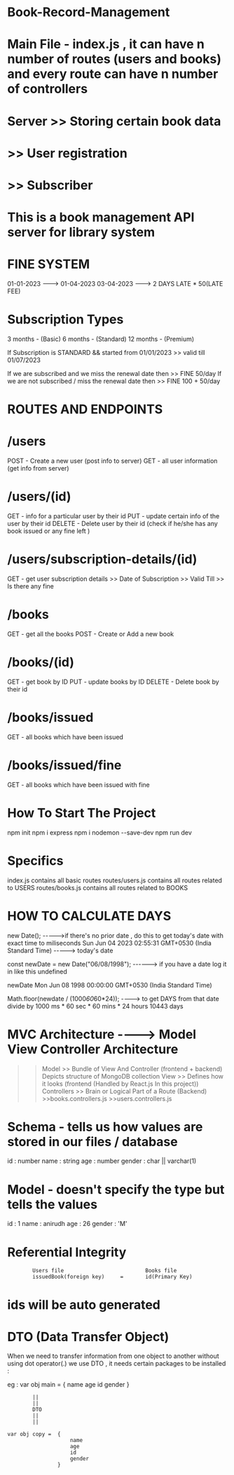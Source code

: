 # Book-Record-Management

# Main File - index.js , it can have n number of routes (users and books) and every route can have n number of controllers

# Server >> Storing certain book data
#        >> User registration
#        >> Subscriber

# This is a book management API server for library system

# FINE SYSTEM
01-01-2023 ---> 01-04-2023
03-04-2023 ---> 2 DAYS LATE * 50(LATE FEE)

# Subscription Types
3 months - (Basic)
6 months - (Standard)
12 months - (Premium)

If Subscription is STANDARD && started from 01/01/2023
    >> valid till 01/07/2023

If we are subscribed and we miss the renewal date then  >> FINE 50/day
If we are not subscribed / miss the renewal date then >> FINE 100 + 50/day


# ROUTES AND ENDPOINTS 

# /users
POST - Create a new user (post info to server)
GET - all user information (get info from server)

# /users/(id)
GET - info for a particular user by their id
PUT - update certain info of the user by their id
DELETE - Delete user by their id (check if he/she has any book issued or any fine left )

# /users/subscription-details/(id)
GET - get user subscription details 
    >> Date of Subscription
    >> Valid Till
    >> Is there any fine

# /books 
GET - get all the books
POST - Create or Add a new book 

# /books/(id)
GET - get book by ID
PUT - update books by ID
DELETE - Delete book by their id 

# /books/issued 
GET - all books which have been issued

# /books/issued/fine
GET - all books which have been issued with fine

# How To Start The Project
npm init 
npm i express
npm i nodemon --save-dev
npm run dev


# Specifics 
index.js contains all basic routes 
routes/users.js contains all routes related to USERS
routes/books.js contains all routes related to BOOKS

# HOW TO CALCULATE DAYS 
new Date();  ----->if there's no prior date , do this to get today's date with exact time to miliseconds
Sun Jun 04 2023 02:55:31 GMT+0530 (India Standard Time) -----> today's date

const newDate = new Date("06/08/1998");  ------> if you have a date log it in like this 
undefined

newDate
Mon Jun 08 1998 00:00:00 GMT+0530 (India Standard Time)

Math.floor(newdate / (1000*60*60*24));  ----> to get DAYS from that date divide by 1000 ms * 60 sec * 60 mins * 24 hours
10443 days


# MVC Architecture ----> Model  View  Controller Architecture
>>  Model >> Bundle of View And Controller (frontend + backend)   Depicts structure of MongoDB collection 
>>  View >>  Defines how it looks (frontend (Handled by React.js In this project)) 
>>  Controllers >> Brain or Logical Part of a Route (Backend)  
    >>books.controllers.js
    >>users.controllers.js


# Schema - tells us how values are stored in our files / database
id : number 
name : string 
age : number 
gender : char || varchar(1)

# Model - doesn't specify the type but tells the values
id : 1 
name : anirudh
age : 26 
gender : 'M'


# Referential Integrity 
            Users file                          Books file
            issuedBook(foreign key)     =       id(Primary Key)

# ids will be auto generated 

# DTO (Data Transfer Object)
When we need to transfer information from one object to another without using dot operator(.) we use DTO , it needs certain packages
to be installed : 

eg : var obj main = {
                        name 
                        age 
                        id 
                        gender
                    }

            ||        
            ||
            DTO
            ||
            ||        
    
    var obj copy =  {
                        name 
                        age 
                        id 
                        gender
                    }